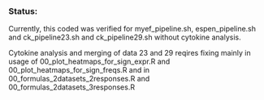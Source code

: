 ### Status:

Currently, this coded was verified for myef_pipeline.sh, espen_pipeline.sh and ck_pipeline23.sh and ck_pipeline29.sh without cytokine analysis.

Cytokine analysis and merging of data 23 and 29 reqires fixing mainly in usage of 00_plot_heatmaps_for_sign_expr.R and 00_plot_heatmaps_for_sign_freqs.R and in 00_formulas_2datasets_2responses.R and 00_formulas_2datasets_3responses.R
